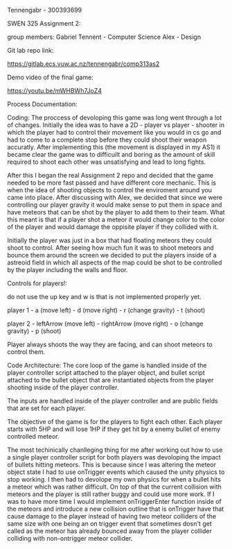 Tennengabr - 300393699

SWEN 325 Assignment 2:

group members:
Gabriel Tennent - Computer Science
Alex - Design




Git lab repo link: 

https://gitlab.ecs.vuw.ac.nz/tennengabr/comp313as2




Demo video of the final game:

https://youtu.be/mWHBWh7JoZ4





Process Documentation:

Coding:
The proccess of devoloping this game was long went through a lot of changes. 
Initially the idea was to have a 2D - player vs player - shooter in which the 
player had to control their movement like you would in cs go and had to come to 
a complete stop before they could shoot their weapon accuratly. After 
implementing this (the movement is displayed in my AS1)
it became clear the game was to difficuilt and boring as the amount of skill
required to shoot each other was unsatisfying and lead to long fights.

After this I began the real Assignment 2 repo and decided that the game needed 
to be more fast passed and have different core mechanic. This is when the idea 
of shooting objects to control the enviroment around you came into place. After
discussing with Alex, we decided that since we were controlling our 
player gravity it would make sense to put them in space and have meteors that
can be shot by the player to add them to their team. What this meant is that 
if a player shot a meteor it would change color to the color of the player and 
would damage the oppisite player if they collided with it.

Initially the player was just in a box that had floating meteors they could 
shoot to control. After seeing how much fun it was to shoot meteors and bounce 
them around the screen we decided to put the players inside of a astreoid field 
in which all aspects of the map could be shot to be controlled by the player 
including the walls and floor.



Controls for players!:

do not use the up key and w is that is not implemented properly yet.

player 1 - a (move left)
         - d (move right)
         - r (change gravity)
         - t (shoot)
         
player 2 - leftArrow (move left)
         - rightArrow (move right)
         - o (change gravity)
         - p (shoot)

Player always shoots the way they are facing, and can shoot meteors to control
them.





Code Architecture:
The core loop of the game is handled inside of the player controller script
attached to the player object, and bullet script attached to the bullet object
that are instantiated objects from the player shooting inside of the player
controller.

The inputs are handled inside of the player controller and are public fields
that are set for each player.

The objective of the game is for the players to fight each other. Each player
starts with 5HP and will lose 1HP if they get hit by a enemy bullet of enemy
controlled meteor.

The most techinically chanlleging thing for me after working out how to use a 
single player controller script for both players was devoloping the
impact of bullets hitting meteors. This is because since I was altering the 
meteor object state I had to use onTrigger events which caused the unity physics 
to stop working. I then had to devolope my own physics for when a bullet hits a
meteor which was rather difficult. On top of that the current collision with 
meteors and the player is still rather buggy and could use more work. If I was 
to have more time I would implement onTriggerEnter function inside of the 
meteors and introduce a new collision outline that is onTrigger 
have that cause damage to the player instead of having two meteor colliders of
the same size with one being an on trigger event that sometimes dosn't get called
as the meteor has already bounced away from the player collider colliding with
non-ontrigger meteor collider. 




